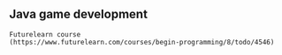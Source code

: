 ## Java game development
 ```
Futurelearn course
(https://www.futurelearn.com/courses/begin-programming/8/todo/4546)
```
